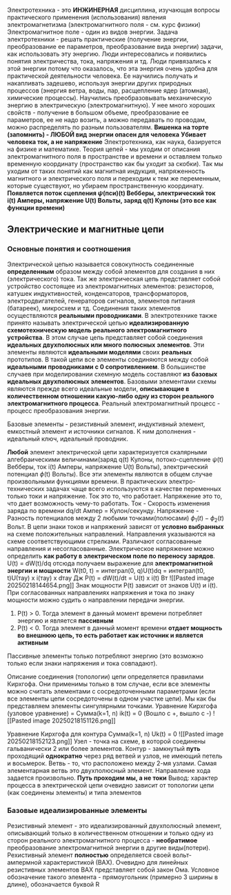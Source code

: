 Электротехника - это **ИНЖИНЕРНАЯ** дисциплина, изучающая вопросы практического применения (использования) явления электромагнетизма (электромагнитного поля - см. курс физики)
Электромагнитное поле - один из видов энергии.
Задача электротехники - решать практические (получение энергии, преобразование ее параметров, преобразование вида энергии) задачи, как использовать эту энергию. Люди интересовались и появились понятия электричества, тока, напряжения и тд.
Люди привязались к этой энергии потому что оказалось, что эта энергия очень удобна для практической деятельности человека. Ее научились получать и накапливать задешево, используя энергии других природных процессов (энергия ветра, воды, пар, расщепление ядер (атомная), химические процессы). Научились преобразовывать механическую энергию в электрическую (электромагнитную).
У нее много хороших свойств - получение в большом объеме, преобразование ее параметров, ее не надо возить, а можно передавать по проводам, можно распределять по разным пользователям. 
**Вишенка на торте (запомнить) - ЛЮБОЙ вид энергии опасен для человека**
**Убивает человека ток, а не напряжение**
Электротехника, как наука, базируется на физике и математике.
Теория цепей - мы уходим от описания электромагнитного поля в пространстве и времени и оставляем только временную координату (пространство как бы уходит за скобки). Так мы уходим от таких понятий как магнитная индукция, напряженность магнитного и электрического поля и переходим к тем же переменным, которые существуют, но убираем пространственную координату. **Появляется поток сцепления $\psi$(пси)(t) Вебберы, электрический ток i(t) Амперы, напряжение U(t) Вольты, заряд q(t) Кулоны (это все как функции времени)**
## Электрические и магнитные цепи
### Основные понятия и соотношения
Электрической цепью называется совокупность соединенные **определенным** образом между собой элементов для создания в них (электрического) тока. Так же электрическая цепь представляет собой устройство состоящее из электромагнитных элементов: резисторов, катушек индуктивностей, конденсаторов, трансформаторов, электродвигателей, генераторов сигналов, элементов питания (батареек), микросхем и тд. Соединения таких элементов осуществляются **реальными проводниками**.
В электротехнике также принято называть электрической цепью **идеализированную схемотехническую модель реального электромагнитного устройства**. В этом случае цепь представляет собой соединения **идеальных двухполюсных или много полюсных элементов**. Эти элементы являются **идеальными моделями** своих **реальных** прототипов. В такой цепи все элементы соединяются между собой **идеальными проводниками с 0 сопротивлением**. В большинстве случаев при моделировании схемную модель составляют **из базовых идеальных двухполюсных элементов**. Базовыми элементами схемы являются прежде всего идеальные модели, **описывающие в количественном отношении какую-либо одну из сторон реального электромагнитного процесса**. Реальный электромагнитный процесс - процесс преобразования энергии. 

Базовые элементы - резистивный элемент, индуктивный элемент, емкостный элемент и источники сигналов. К ним дополнения - идеальный ключ, идеальный проводник.

**Любой** элемент электрической цепи характеризуется скалярными алгебраическими величинами(заряд q(t) Кулоны, потоко-сцепление $\psi$(t) Вебберы, ток i(t) Амперы, напряжение U(t) Вольты), электрический потенциал $\phi$(t) Вольты). Все эти элементы являются в общем случае произвольными функциями времени. В практических электро-технических задачах чаще всего используются в качестве переменных только токи и напряжение.
Ток это то, что работает. Напряжение это то, что дает возможность чему-то работать.
Ток - Скорость изменения заряда по времени dq/dt Ампер = Кулон/секунду.
Напряжение - Разность потенциалов между 2 любыми точками(полюсами) $\phi_{1}(t) - \phi_{2}(t)$ Вольт.
В цепи знаки токов и напряжений зависят от **условно выбранных** на схеме положительных направлений. Направления указываются на схеме соответствующими стрелками. Различают согласованные направления и несогласованные.
Электрическое напряжение можно определить **как работу в электрическом поле по переносу зарядов**. U(t) = dW(t)/dq отсюда получаем выражение для **электромагнитной энергии и мощности** 
W(t0, t) = интеграл(0, q)U(t)dq = интеграл(t0, t)U(тау) x i(тау) x dтау Дж
P(t) = dW(t)/dt = U(t) x i(t) Вт
![[Pasted image 20250218144654.png]]
Знак мощности P(t) зависит от знаков U(t) и i(t). При согласованных направлениях напряжения и тока по знаку мощности можно судить о направлении передачи энергии.
1. P(t) > 0. Тогда элемент в данный момент времени потребляет энергию и является **пассивным**
2. P(t) < 0. Тогда элемент в данный момент времени **отдает мощность во внешнюю цепь, то есть работает как источник и является активным**

Пассивные элементы только потребляют энергию (это возможно только если знаки напряжения и тока совпадают).

Описание соединения (топологии) цепи определяется правилами Кирхгофа. Они применимы только в том случае, если все элементы можно считать элементами с сосредоточенными параметрами (если все элементы цепи сосредоточены в одном участке цепи). Мы как бы представляем элементы сингулярными точками. 
Уравнение Кирхгофа (узловое уравнение) = Сумма(k=1, n) ik(t) = 0 (Вошло с +, вышло с -)
![[Pasted image 20250218151126.png]]

Уравнение Кирхгофа для контура Сумма(k=1, n) Uk(t) = 0 
![[Pasted image 20250218152123.png]]
Узел - точка на схеме, в которой соединены гальванически 2 или более элементов.
Контур - замкнутый **путь** проходящий **однократно** через ряд ветвей и узлов, не имеющий петель и восьмерок.
Ветвь - то, что расположено между 2-мя узлами. Самая элементарная ветвь это двухполюсный элемент.
Направление хода задается произвольно. **Путь проходим мы, а не токи**
Вывод: характер процесса в электрической цепи очевидно зависит от топологии цепи (как соединены элементы) и типа элементов

### Базовые идеализированные элементы
Резистивный элемент - это идеализированный двухполюсный элемент, описывающий только в количественном отношении и только одну из сторон реального электромагнитного процесса - **необратимое** преобразование электромагнитной энергии в другие виды(потери). Рехистивный элемент **полностью** определяется своей вольт-ампермной характеристикой (ВАХ). Очевидно для линейных резистивных элементов ВАХ представляет собой закон Ома. Условное обозначение такого элемента - прямоугольник (примерно 3 ширины в длине), обозначается буквой R
